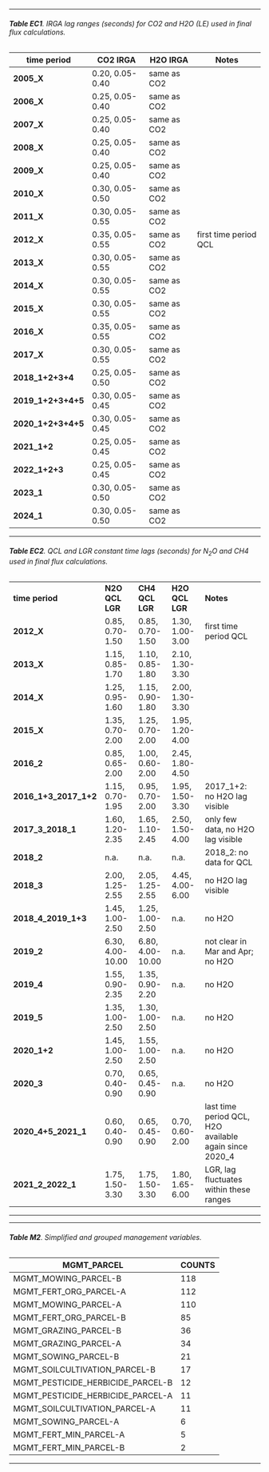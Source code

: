 


---

###### **Table EC1**. IRGA lag ranges (seconds) for CO2 and H2O (LE) used in final flux calculations.

| **time period**    | **CO2 IRGA**    | **H2O IRGA** | **Notes**             |
| ------------------ | --------------- | ------------ | --------------------- |
| **2005_X**         | 0.20, 0.05-0.40 | same as CO2  |                       |
| **2006_X**         | 0.25, 0.05-0.40 | same as CO2  |                       |
| **2007_X**         | 0.25, 0.05-0.40 | same as CO2  |                       |
| **2008_X**         | 0.25, 0.05-0.40 | same as CO2  |                       |
| **2009_X**         | 0.25, 0.05-0.40 | same as CO2  |                       |
| **2010_X**         | 0.30, 0.05-0.50 | same as CO2  |                       |
| **2011_X**         | 0.30, 0.05-0.55 | same as CO2  |                       |
| **2012_X**         | 0.35, 0.05-0.55 | same as CO2  | first time period QCL |
| **2013_X**         | 0.30, 0.05-0.55 | same as CO2  |                       |
| **2014_X**         | 0.30, 0.05-0.55 | same as CO2  |                       |
| **2015_X**         | 0.30, 0.05-0.55 | same as CO2  |                       |
| **2016_X**         | 0.35, 0.05-0.55 | same as CO2  |                       |
| **2017_X**         | 0.30, 0.05-0.55 | same as CO2  |                       |
| **2018_1+2+3+4**   | 0.25, 0.05-0.50 | same as CO2  |                       |
| **2019_1+2+3+4+5** | 0.30, 0.05-0.45 | same as CO2  |                       |
| **2020_1+2+3+4+5** | 0.30, 0.05-0.45 | same as CO2  |                       |
| **2021_1+2**       | 0.25, 0.05-0.45 | same as CO2  |                       |
| **2022_1+2+3**     | 0.25, 0.05-0.45 | same as CO2  |                       |
| **2023_1**         | 0.30, 0.05-0.50 | same as CO2  |                       |
| **2024_1**         | 0.30, 0.05-0.50 | same as CO2  |                       |

---


###### **Table EC2**. QCL and LGR constant time lags (seconds) for N<sub>2</sub>O and CH4 used in final flux calculations.

|   |   |   |   |   |
|---|---|---|---|---|
|**time period**|**N2O QCL LGR**|**CH4 QCL LGR**|**H2O QCL LGR**|**Notes**|
|**2012_X**|0.85, 0.70-1.50|0.85, 0.70-1.50|1.30, 1.00-3.00|first time period QCL|
|**2013_X**|1.15, 0.85-1.70|1.10, 0.85-1.80|2.10, 1.30-3.30||
|**2014_X**|1.25, 0.95-1.60|1.15, 0.90-1.80|2.00, 1.30-3.30||
|**2015_X**|1.35, 0.70-2.00|1.25, 0.70-2.00|1.95, 1.20-4.00||
|**2016_2**|0.85, 0.65-2.00|1.00, 0.60-2.00|2.45, 1.80-4.50||
|**2016_1+3_2017_1+2**|1.15, 0.70-1.95|0.95, 0.70-2.00|1.95, 1.50-3.30|2017_1+2: no H2O lag visible|
|**2017_3_2018_1**|1.60, 1.20-2.35|1.65, 1.10-2.45|2.50, 1.50-4.00|only few data, no H2O lag visible|
|**2018_2**|n.a.|n.a.|n.a.|2018_2: no data for QCL|
|**2018_3**|2.00, 1.25-2.55|2.05, 1.25-2.55|4.45, 4.00-6.00|no H2O lag visible|
|**2018_4_2019_1+3**|1.45, 1.00-2.50|1.25, 1.00-2.50|n.a.|no H2O|
|**2019_2**|6.30, 4.00-10.00|6.80, 4.00-10.00|n.a.|not clear in Mar and Apr; no H2O|
|**2019_4**|1.55, 0.90-2.35|1.35, 0.90-2.20|n.a.|no H2O|
|**2019_5**|1.35, 1.00-2.50|1.30, 1.00-2.50|n.a.|no H2O|
|**2020_1+2**|1.45, 1.00-2.50|1.55, 1.00-2.50|n.a.|no H2O|
|**2020_3**|0.70, 0.40-0.90|0.65, 0.45-0.90|n.a.|no H2O|
|**2020_4+5_2021_1**|0.60, 0.40-0.90|0.65, 0.45-0.90|0.70, 0.60-2.00|last time period QCL, H2O available again since 2020_4|
|**2021_2_2022_1**|1.75, 1.50-3.30|1.75, 1.50-3.30|1.80, 1.65-6.00|LGR, lag fluctuates within these ranges|



---


---

###### **Table M2**. Simplified and grouped management variables.

| **MGMT_PARCEL**                   | **COUNTS** |
| --------------------------------- | ---------- |
| MGMT_MOWING_PARCEL-B              | 118        |
| MGMT_FERT_ORG_PARCEL-A            | 112        |
| MGMT_MOWING_PARCEL-A              | 110        |
| MGMT_FERT_ORG_PARCEL-B            | 85         |
| MGMT_GRAZING_PARCEL-B             | 36         |
| MGMT_GRAZING_PARCEL-A             | 34         |
| MGMT_SOWING_PARCEL-B              | 21         |
| MGMT_SOILCULTIVATION_PARCEL-B     | 17         |
| MGMT_PESTICIDE_HERBICIDE_PARCEL-B | 12         |
| MGMT_PESTICIDE_HERBICIDE_PARCEL-A | 11         |
| MGMT_SOILCULTIVATION_PARCEL-A     | 11         |
| MGMT_SOWING_PARCEL-A              | 6          |
| MGMT_FERT_MIN_PARCEL-A            | 5          |
| MGMT_FERT_MIN_PARCEL-B            | 2          |

---

